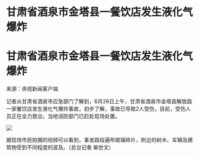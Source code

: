 # 甘肃省酒泉市金塔县一餐饮店发生液化气爆炸

# 甘肃省酒泉市金塔县一餐饮店发生液化气爆炸

来源：央视新闻客户端

记者从甘肃省酒泉市应急部门了解到，6月26日上午，甘肃省酒泉市金塔县解放路一家餐饮店发生液化气爆炸事故，初步了解，事故已导致2人受伤，目前，受伤人员正在全力救治，当地消防部门已赶赴现场处置。

![](https://inews.gtimg.com/om_bt/OSIytJUxZXfOFgSFW9VKCsX0NlIH7aOSyFb4xUAxs8yscAA/1000)

据现场市民拍摄的视频可以看到，事发路段遍布玻璃碎片，附近的树木、车辆及建筑物受到不同程度的波及。（总台记者 柴世文）

